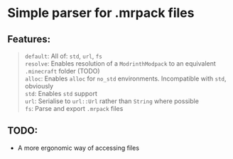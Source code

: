 # Simple parser for .mrpack files

## Features:
> `default`: All of: `std`, `url`, `fs`<br>
> `resolve`: Enables resolution of a `ModrinthModpack` to an equivalent `.minecraft` folder (TODO)<br>
> `alloc`: Enables `alloc` for `no_std` environments. Incompatible with `std`, obviously<br>
> `std`: Enables `std` support<br>
> `url`: Serialise to `url::Url` rather than `String` where possible<br>
> `fs`: Parse and export `.mrpack` files<br>

## TODO:
- A more ergonomic way of accessing files